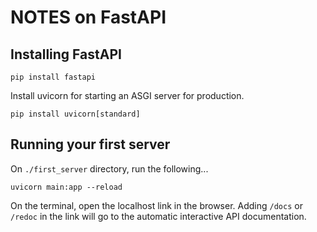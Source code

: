 # NOTES on FastAPI

## Installing FastAPI

```
pip install fastapi
```

Install uvicorn for starting an ASGI server for production.
```
pip install uvicorn[standard]
```

## Running your first server

On `./first_server` directory, run the following...
```
uvicorn main:app --reload
```

On the terminal, open the localhost link in the browser.
Adding `/docs` or `/redoc` in the link will go to the automatic interactive API documentation.

##
